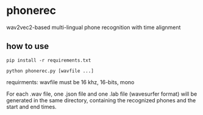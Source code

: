 # phonerec
wav2vec2-based multi-lingual phone recognition with time alignment

## how to use

```pip install -r requirements.txt```

```python phonerec.py [wavfile ...]```

requirments: wavfile must be 16 khz, 16-bits, mono

For each .wav file, one .json file and one .lab file (wavesurfer format) will be generated in the same directory, containing the recognized phones and the start and end times.
